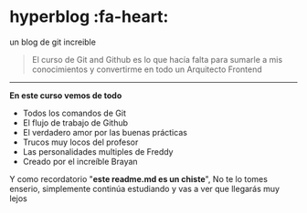 # hyperblog :fa-heart:
un blog de git increible

> El curso de Git and  Github es lo que hacía falta para sumarle a mis conocimientos y convertirme en todo un Arquitecto Frontend

------------


**En este curso vemos de todo**
* Todos los comandos de Git
* El flujo de trabajo de Github
* El verdadero amor por las buenas prácticas
* Trucos muy locos del profesor
* Las personalidades multiples de Freddy
* Creado por el increíble Brayan

Y como recordatorio "**este readme.md es un chiste**", No te lo tomes enserio, simplemente continúa estudiando y vas a ver que llegarás muy lejos


